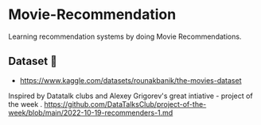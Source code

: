 # Movie-Recommendation 
Learning recommendation systems by doing Movie Recommendations.

## Dataset 💾
* https://www.kaggle.com/datasets/rounakbanik/the-movies-dataset 


Inspired by Datatalk clubs and Alexey Grigorev's great intiative - project of the week . 
https://github.com/DataTalksClub/project-of-the-week/blob/main/2022-10-19-recommenders-1.md

